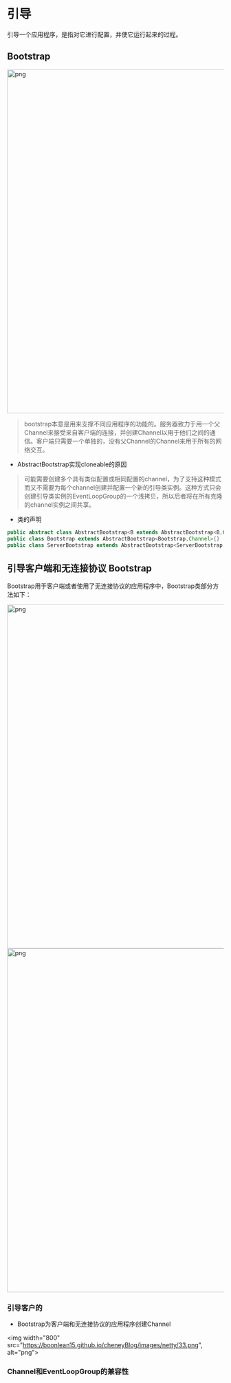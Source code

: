 # 引导

引导一个应用程序，是指对它进行配置，并使它运行起来的过程。

## Bootstrap

<img width="800" src="https://boonlean15.github.io/cheneyBlog/images/netty/30.png" alt="png">

> bootstrap本意是用来支撑不同应用程序的功能的。服务器致力于用一个父Channel来接受来自客户端的连接，并创建Channel以用于他们之间的通信。客户端只需要一个单独的，没有父Channel的Channel来用于所有的网络交互。

- AbstractBootstrap实现cloneable的原因
> 可能需要创建多个具有类似配置或相同配置的channel，为了支持这种模式而又不需要为每个channel创建并配置一个新的引导类实例。这种方式只会创建引导类实例的EventLoopGroup的一个浅拷贝，所以后者将在所有克隆的channel实例之间共享。
- 类的声明
```java
public abstract class AbstractBootstrap<B extends AbstractBootstrap<B,C>,C extends Channel>{}
public class Bootstrap extends AbstractBootstrap<Bootstrap,Channel>{}
public class ServerBootstrap extends AbstractBootstrap<ServerBootstrap, ServerChannel>{}
```

## 引导客户端和无连接协议 Bootstrap
Bootstrap用于客户端或者使用了无连接协议的应用程序中，Bootstrap类部分方法如下：

<img width="800" src="https://boonlean15.github.io/cheneyBlog/images/netty/31.png" alt="png">
<img width="800" src="https://boonlean15.github.io/cheneyBlog/images/netty/32.png" alt="png">

### 引导客户的
- Bootstrap为客户端和无连接协议的应用程序创建Channel

<img width="800" src="https://boonlean15.github.io/cheneyBlog/images/netty/33.png", alt="png">

### Channel和EventLoopGroup的兼容性

